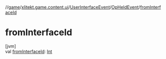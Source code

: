 //[game](../../../../index.md)/[xlitekt.game.content.ui](../../index.md)/[UserInterfaceEvent](../index.md)/[OpHeldEvent](index.md)/[fromInterfaceId](from-interface-id.md)

# fromInterfaceId

[jvm]\
val [fromInterfaceId](from-interface-id.md): [Int](https://kotlinlang.org/api/latest/jvm/stdlib/kotlin/-int/index.html)
